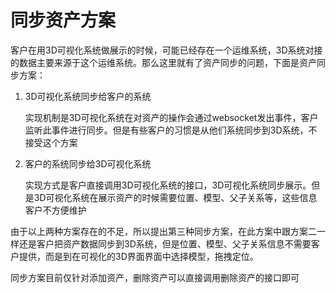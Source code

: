 # 同步资产方案

客户在用3D可视化系统做展示的时候，可能已经存在一个运维系统，3D系统对接的数据主要来源于这个运维系统。那么这里就有了资产同步的问题，下面是资产同步方案：

1. 3D可视化系统同步给客户的系统

	实现机制是3D可视化系统在对资产的操作会通过websocket发出事件，客户监听此事件进行同步。但是有些客户的习惯是从他们系统同步到3D系统，不接受这个方案
	
2. 客户的系统同步给3D可视化系统
	
	实现方式是客户直接调用3D可视化系统的接口，3D可视化系统同步展示。但是3D可视化系统在展示资产的时候需要位置、模型、父子关系等，这些信息客户不方便维护

由于以上两种方案存在的不足，所以提出第三种同步方案，在此方案中跟方案二一样还是客户把资产数据同步到3D系统，但是位置、模型、父子关系信息不需要客户提供，而是到在可视化的3D界面界面中选择模型，拖拽定位。

同步方案目前仅针对添加资产，删除资产可以直接调用删除资产的接口即可